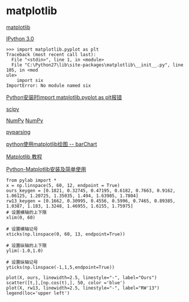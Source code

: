 # matplotlib #

[matplotlib](http://matplotlib.org/downloads.html)

[IPython 3.0](https://github.com/ipython/ipython/releases)

	>>> import matplotlib.pyplot as plt
	Traceback (most recent call last):
	  File "<stdin>", line 1, in <module>
	  File "C:\Python27\lib\site-packages\matplotlib\__init__.py", line 105, in <mod
	ule>
	    import six
	ImportError: No module named six

[Python安装时import matplotlib.pyplot as plt报错](http://blog.csdn.net/yang6464158/article/details/18546871)

[scipy](https://pypi.python.org/packages/source/s/scipy/scipy-0.15.1.zip#md5=0bd8aa1133118abc77d0d69cc2777ef3)

[NumPy](http://www.numpy.org/) [NumPy](http://www.scipy.org/scipylib/download.html)

[pyparsing](http://pyparsing.wikispaces.com/Download+and+Installation)

[python使用matplotlib绘图 -- barChart](http://www.cnblogs.com/qianlifeng/archive/2012/02/13/2350086.html)

[Matplotlib 教程](http://liam0205.me/2014/09/11/matplotlib-tutorial-zh-cn/)

[Python-Matplotlib安装及简单使用](http://www.open-open.com/lib/view/open1393488232380.html)

	from pylab import *
	x = np.linspace(5, 60, 12, endpoint = True)
	ours_keygen = [0.1821, 0.32745, 0.47195, 0.6182, 0.7663, 0.9162, 1.06125, 1.20725, 1.35035, 1.494, 1.63985, 1.7804]
	rw13_keygen = [0.1662, 0.30995, 0.4556, 0.5996, 0.7465, 0.89385, 1.0387, 1.183, 1.3248, 1.46955, 1.6155, 1.75975]
	# 设置横轴的上下限
	xlim(0, 60)
	
	# 设置横轴记号
	xticks(np.linspace(0, 60, 13, endpoint=True))
	
	# 设置纵轴的上下限
	ylim(-1.0,1.0)
	
	# 设置纵轴记号
	yticks(np.linspace(-1,1,5,endpoint=True))

	plot(X, ours, linewidth=2.5, linestyle="-", label="Ours")
	scatter([t,],[np.cos(t),], 50, color ='blue')
	plot(X, rw13, linewidth=2.5, linestyle="-", label="RW'13")
	legend(loc='upper left')